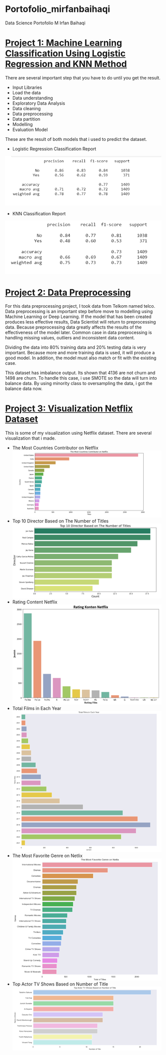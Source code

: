# Portofolio_mirfanbaihaqi
Data Science Portofolio M Irfan Baihaqi

# [Project 1: Machine Learning Classification Using Logistic Regression and KNN Method](https://github.com/mirfanbaihaqi/ML_Classification_LogReg_KNN)
There are several important step that you have to do until you get the result.

* Input Libraries
* Load the data
* Data understanding
* Exploratory Data Analysis
* Data cleaning
* Data preprocessing
* Data partition
* Modelling
* Evaluation Model

These are the result of both models that i used to predict the dataset.
* Logistic Regression Classification Report

![](logreg%20matrix.png)

* KNN Classification Report

![](KNN%20matrix.png)


# [Project 2: Data Preprocessing](https://github.com/mirfanbaihaqi/Data_Preprocessing) 
For this data preprocessing project, I took data from Telkom named telco. Data preprocessing is an important step before move to modelling using Machine Learning or Deep Learning. If the model that has been created produces less effective results, Data Scientist will return to preprocessing data. Because preprocessing data greatly affects the results of the effectiveness of the model later. Common case in data preprocessing is handling missing values, outliers and inconsistent data content.

Dividing the data into 80% training data and 20% testing data is very important. Because more and more training data is used, it will produce a good model. In addition, the model must also match or fit with the existing case.

This dataset has imbalance output. Its shown that 4136 are not churn and 1498 are churn. To handle this case, i use SMOTE so the data will turn into balance data. By using minority class to oversampling the data, i got the balance data now.

# [Project 3: Visualization Netflix Dataset](https://github.com/mirfanbaihaqi/Visualization_NetflixDataset)
This is some of my visualization using Netflix dataset. There are several visualization that i made.
* The Most Countries Contributor on Netflix
![](themstcntry.png)
* Top 10 Director Based on The Number of Titles
![](top10drctr.png)
* Rating Content Netflix
![](ratingknten.png)
* Total Films in Each Year
![](totalfilmeachyear.png)
* The Most Favorite Genre on Netlix
![](themostfavgenre.png)
* Top Actor TV Shows Based on Number of Title
![](top10actor.png)


